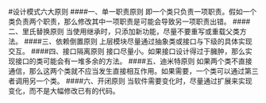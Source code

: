 #设计模式六大原则
####一、单一职责原则
即一个类只负责一项职责。假如一个类负责两个职责，那么修改其中一项职责是可能会导致另一项职责出错。
####二、里氏替换原则
当使用继承时，只添加新功能，尽量不要重写或重载父类方法。
####三、依赖倒置原则
上层模块尽量通过抽象类或接口与下级的具体实现交互。
####四、接口隔离原则
接口尽量小。如果接口设计得过于臃肿，那么实现接口的类可能会有一堆多余的方法。
####五、迪米特原则
如果两个类不直接通信，那么这两个类就不应当发生直接相互作用。如果需要，一个类可以通过第三者调用另一个类。
####六、开闭原则
当软件需要变化时，尽量通过扩展来实现变化，而不是大幅修改已有的代码。
